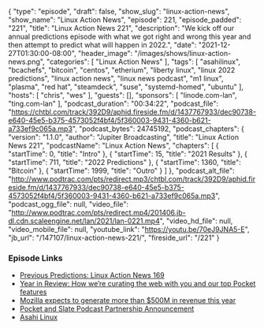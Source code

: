{
  "type": "episode",
  "draft": false,
  "show_slug": "linux-action-news",
  "show_name": "Linux Action News",
  "episode": 221,
  "episode_padded": "221",
  "title": "Linux Action News 221",
  "description": "We kick off our annual predictions episode with what we got right and wrong this year and then attempt to predict what will happen in 2022.",
  "date": "2021-12-27T01:30:00-08:00",
  "header_image": "/images/shows/linux-action-news.png",
  "categories": [
    "Linux Action News"
  ],
  "tags": [
    "asahilinux",
    "bcachefs",
    "bitcoin",
    "centos",
    "etherium",
    "liberty linux",
    "linux 2022 predictions",
    "linux action news",
    "linux news podcast",
    "m1 linux",
    "plasma",
    "red hat",
    "steamdeck",
    "suse",
    "systemd-homed",
    "ubuntu"
  ],
  "hosts": [
    "chris",
    "wes"
  ],
  "guests": [],
  "sponsors": [
    "linode.com-lan",
    "ting.com-lan"
  ],
  "podcast_duration": "00:34:22",
  "podcast_file": "https://chtbl.com/track/392D9/aphid.fireside.fm/d/1437767933/dec90738-e640-45e5-b375-4573052f4bf4/5f360003-9431-4360-b621-a733ef9c065a.mp3",
  "podcast_bytes": 24745192,
  "podcast_chapters": {
    "version": "1.1.0",
    "author": "Jupiter Broadcasting",
    "title": "Linux Action News 221",
    "podcastName": "Linux Action News",
    "chapters": [
      {
        "startTime": 0,
        "title": "Intro"
      },
      {
        "startTime": 15,
        "title": "2021 Results"
      },
      {
        "startTime": 711,
        "title": "2022 Predictions"
      },
      {
        "startTime": 1360,
        "title": "Bitcoin"
      },
      {
        "startTime": 1999,
        "title": "Outro"
      }
    ]
  },
  "podcast_alt_file": "http://www.podtrac.com/pts/redirect.mp3/chtbl.com/track/392D9/aphid.fireside.fm/d/1437767933/dec90738-e640-45e5-b375-4573052f4bf4/5f360003-9431-4360-b621-a733ef9c065a.mp3",
  "podcast_ogg_file": null,
  "video_file": "http://www.podtrac.com/pts/redirect.mp4/201406.jb-dl.cdn.scaleengine.net/lan/2021/lan-0221.mp4",
  "video_hd_file": null,
  "video_mobile_file": null,
  "youtube_link": "https://youtu.be/70eJ9JNA5-E",
  "jb_url": "/147107/linux-action-news-221/",
  "fireside_url": "/221"
}


### Episode Links

  * [Previous Predictions: Linux Action News 169](https://linuxactionnews.com/169 "Previous Predictions: Linux Action News 169")
  * [Year in Review: How we’re curating the web with you and our top Pocket features](https://blog.mozilla.org/en/products/year-in-review-how-were-curating-the-web-with-you-and-our-top-pocket-features/ "Year in Review: How we’re curating the web with you and our top Pocket features")
  * [Mozilla expects to generate more than $500M in revenue this year](https://techcrunch.com/2021/12/13/mozilla-expects-to-generate-more-than-500m-in-revenue-this-year/ "Mozilla expects to generate more than $500M in revenue this year")
  * [Pocket and Slate Podcast Partnership Announcement](https://blog.mozilla.org/en/products/pocket/pocket-slate-podcast-partnership-announcement/ "Pocket and Slate Podcast Partnership Announcement")
  * [Asahi Linux](https://asahilinux.org/ "Asahi Linux")


